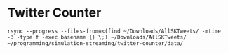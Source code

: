 # Twitter Counter


```shell script
rsync --progress --files-from=<(find ~/Downloads/AllSKTweets/ -mtime -3 -type f -exec basename {} \;) ~/Downloads/AllSKTweets/ ~/programming/simulation-streaming/twitter-counter/data/

```
